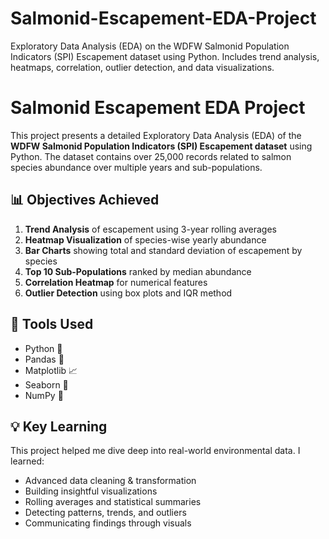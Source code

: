 # Salmonid-Escapement-EDA-Project
Exploratory Data Analysis (EDA) on the WDFW Salmonid Population Indicators (SPI) Escapement dataset using Python. Includes trend analysis, heatmaps, correlation, outlier detection, and data visualizations.

#  Salmonid Escapement EDA Project

This project presents a detailed Exploratory Data Analysis (EDA) of the **WDFW Salmonid Population Indicators (SPI) Escapement dataset** using Python. The dataset contains over 25,000 records related to salmon species abundance over multiple years and sub-populations.

## 📊 Objectives Achieved

1. **Trend Analysis** of escapement using 3-year rolling averages
2. **Heatmap Visualization** of species-wise yearly abundance
3. **Bar Charts** showing total and standard deviation of escapement by species
4. **Top 10 Sub-Populations** ranked by median abundance
5. **Correlation Heatmap** for numerical features
6. **Outlier Detection** using box plots and IQR method

## 🧰 Tools Used

- Python 🐍  
- Pandas 🐼  
- Matplotlib 📈  
- Seaborn 🎨  
- NumPy 🔢  

## 💡 Key Learning

This project helped me dive deep into real-world environmental data. I learned:
- Advanced data cleaning & transformation
- Building insightful visualizations
- Rolling averages and statistical summaries
- Detecting patterns, trends, and outliers
- Communicating findings through visuals


